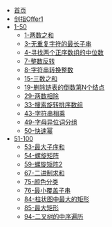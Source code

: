 * [首页](/README.md)
* [剑指Offer1](/剑指Offer1(第2版)题目列表.md)
* [1-50](/1-50/)
  * [1-两数之和](/1-50/1-两数之和.md)
  * [3-无重复字符的最长子串](/1-50/3-无重复字符的最长子串.md)
  * [4-寻找两个正序数组的中位数](/1-50/4-寻找两个正序数组的中位数.md)
  * [7-整数反转](/1-50/7-整数反转.md)
  * [8-字符串转换整数](/1-50/8-字符串转换整数.md)
  * [15-三数之和](/1-50/15-三数之和.md)
  * [19-删除链表的倒数第N个结点](/1-50/19-删除链表的倒数第N个结点.md)
  * [29-两数相除](/1-50/29-两数相除.md)
  * [33-搜索旋转排序数组](/1-50/33-搜索旋转排序数组.md)
  * [43-字符串相乘](/1-50/43-字符串相乘.md)
  * [49-字母异位词分组](/1-50/49-字母异位词分组.md)
  * [50-快速幂](/1-50/50-快速幂.md)
  <!-- * [](/1-50/.md) -->
* [51-100](/51-100/)
  * [53-最大子序和](/51-100/53-最大子序和.md)
  * [54-螺旋矩阵](/51-100/54-螺旋矩阵.md)
  * [59-螺旋矩阵2](/51-100/59-螺旋矩阵2.md)
  * [67-二进制求和](/51-100/67-二进制求和.md)
  * [75-颜色分类](/51-100/75-颜色分类.md)
  * [76-最小覆盖子串](/51-100/76-最小覆盖子串.md)
  * [84-柱状图中最大的矩形](/51-100/84-柱状图中最大的矩形.md)
  * [85-最大矩形](/51-100/85-最大矩形.md)
  * [94-二叉树的中序遍历](/51-100/94-二叉树的中序遍历.md)
  <!-- * [](/51-100/.md) -->